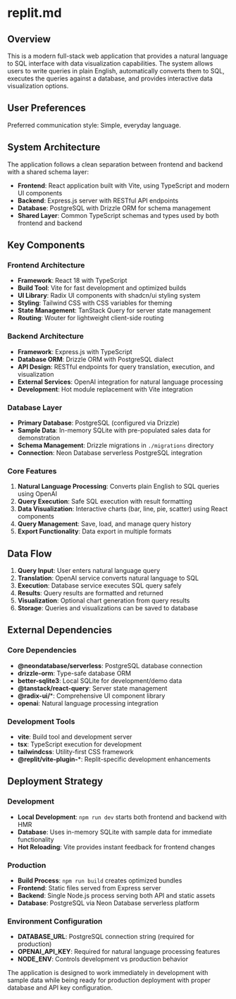 # replit.md

## Overview

This is a modern full-stack web application that provides a natural language to SQL interface with data visualization capabilities. The system allows users to write queries in plain English, automatically converts them to SQL, executes the queries against a database, and provides interactive data visualization options.

## User Preferences

Preferred communication style: Simple, everyday language.

## System Architecture

The application follows a clean separation between frontend and backend with a shared schema layer:

- **Frontend**: React application built with Vite, using TypeScript and modern UI components
- **Backend**: Express.js server with RESTful API endpoints
- **Database**: PostgreSQL with Drizzle ORM for schema management
- **Shared Layer**: Common TypeScript schemas and types used by both frontend and backend

## Key Components

### Frontend Architecture
- **Framework**: React 18 with TypeScript
- **Build Tool**: Vite for fast development and optimized builds
- **UI Library**: Radix UI components with shadcn/ui styling system
- **Styling**: Tailwind CSS with CSS variables for theming
- **State Management**: TanStack Query for server state management
- **Routing**: Wouter for lightweight client-side routing

### Backend Architecture
- **Framework**: Express.js with TypeScript
- **Database ORM**: Drizzle ORM with PostgreSQL dialect
- **API Design**: RESTful endpoints for query translation, execution, and visualization
- **External Services**: OpenAI integration for natural language processing
- **Development**: Hot module replacement with Vite integration

### Database Layer
- **Primary Database**: PostgreSQL (configured via Drizzle)
- **Sample Data**: In-memory SQLite with pre-populated sales data for demonstration
- **Schema Management**: Drizzle migrations in `./migrations` directory
- **Connection**: Neon Database serverless PostgreSQL integration

### Core Features
1. **Natural Language Processing**: Converts plain English to SQL queries using OpenAI
2. **Query Execution**: Safe SQL execution with result formatting
3. **Data Visualization**: Interactive charts (bar, line, pie, scatter) using React components
4. **Query Management**: Save, load, and manage query history
5. **Export Functionality**: Data export in multiple formats

## Data Flow

1. **Query Input**: User enters natural language query
2. **Translation**: OpenAI service converts natural language to SQL
3. **Execution**: Database service executes SQL query safely
4. **Results**: Query results are formatted and returned
5. **Visualization**: Optional chart generation from query results
6. **Storage**: Queries and visualizations can be saved to database

## External Dependencies

### Core Dependencies
- **@neondatabase/serverless**: PostgreSQL database connection
- **drizzle-orm**: Type-safe database ORM
- **better-sqlite3**: Local SQLite for development/demo data
- **@tanstack/react-query**: Server state management
- **@radix-ui/***: Comprehensive UI component library
- **openai**: Natural language processing integration

### Development Tools
- **vite**: Build tool and development server
- **tsx**: TypeScript execution for development
- **tailwindcss**: Utility-first CSS framework
- **@replit/vite-plugin-***: Replit-specific development enhancements

## Deployment Strategy

### Development
- **Local Development**: `npm run dev` starts both frontend and backend with HMR
- **Database**: Uses in-memory SQLite with sample data for immediate functionality
- **Hot Reloading**: Vite provides instant feedback for frontend changes

### Production
- **Build Process**: `npm run build` creates optimized bundles
- **Frontend**: Static files served from Express server
- **Backend**: Single Node.js process serving both API and static assets
- **Database**: PostgreSQL via Neon Database serverless platform

### Environment Configuration
- **DATABASE_URL**: PostgreSQL connection string (required for production)
- **OPENAI_API_KEY**: Required for natural language processing features
- **NODE_ENV**: Controls development vs production behavior

The application is designed to work immediately in development with sample data while being ready for production deployment with proper database and API key configuration.